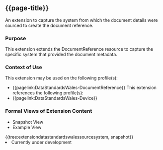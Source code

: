 <div class="warning"><span class="ImplementWarn"></span></div>

## {{page-title}}
An extension to capture the system from which the document details were sourced to create the document reference.

### Purpose
This extension extends the DocumentReference resource to capture the specific system that provided the document metadata.

### Context of Use
This extension may be used on the following profile(s):
* {{pagelink:DataStandardsWales-DocumentReference}}
This extension references the following profile(s):
* {{pagelink:DataStandardsWales-Device}}

### Formal Views of Extension Content
<div class="tab-wrap">
  <ul class="tab-head">
    <li class="tablink tab-active" onclick="openCity(this,'tabsnap')" data-target="tabsnap">
      Snapshot View
    </li>
    <li class="tablink" onclick="openCity(this,'tabeg')" data-target="tabeg">
      Example View
    </li>
  </ul>
  <div class="tab-main">
    <div id="tabsnap" class="tabcontent active">      
      {{tree:extensiondatastandardswalessourcesystem, snapshot}}
    </div>
    <div id="tabeg" class="tabcontent">
      <list>
         <li>Currently under development</li>
      </list>
    </div>
  </div>
</div>